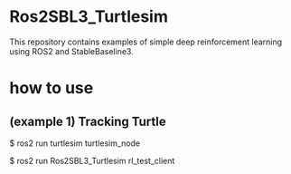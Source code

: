 # Ros2SBL3_Turtlesim

This repository contains examples of simple deep reinforcement learning using ROS2 and StableBaseline3.

# how to use
## (example 1) Tracking Turtle

$ ros2 run turtlesim turtlesim_node

$ ros2 run Ros2SBL3_Turtlesim rl_test_client 

